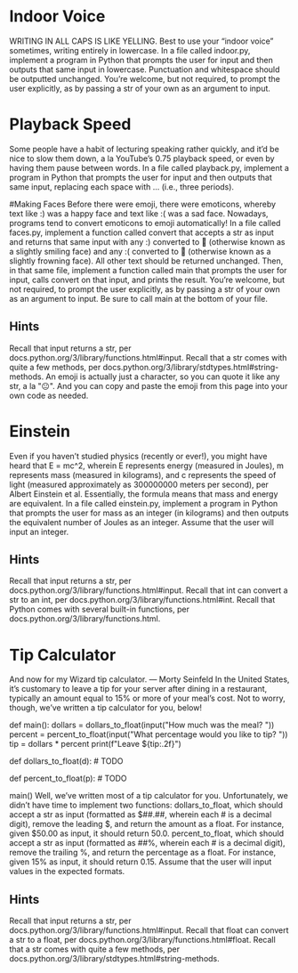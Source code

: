 # Indoor Voice
WRITING IN ALL CAPS IS LIKE YELLING.
Best to use your “indoor voice” sometimes, writing entirely in lowercase.
In a file called indoor.py, implement a program in Python that prompts the user for input and then outputs that same input in lowercase. Punctuation and whitespace should be outputted unchanged. You’re welcome, but not required, to prompt the user explicitly, as by passing a str of your own as an argument to input.


# Playback Speed
Some people have a habit of lecturing speaking rather quickly, and it’d be nice to slow them down, a la YouTube’s 0.75 playback speed, or even by having them pause between words.
In a file called playback.py, implement a program in Python that prompts the user for input and then outputs that same input, replacing each space with ... (i.e., three periods).


#Making Faces
Before there were emoji, there were emoticons, whereby text like :) was a happy face and text like :( was a sad face. Nowadays, programs tend to convert emoticons to emoji automatically!
In a file called faces.py, implement a function called convert that accepts a str as input and returns that same input with any :) converted to 🙂 (otherwise known as a slightly smiling face) and any :( converted to 🙁 (otherwise known as a slightly frowning face). All other text should be returned unchanged.
Then, in that same file, implement a function called main that prompts the user for input, calls convert on that input, and prints the result. You’re welcome, but not required, to prompt the user explicitly, as by passing a str of your own as an argument to input. Be sure to call main at the bottom of your file.
## Hints
Recall that input returns a str, per docs.python.org/3/library/functions.html#input.
Recall that a str comes with quite a few methods, per docs.python.org/3/library/stdtypes.html#string-methods.
An emoji is actually just a character, so you can quote it like any str, a la "😐". And you can copy and paste the emoji from this page into your own code as needed.


# Einstein
Even if you haven’t studied physics (recently or ever!), you might have heard that E = mc^2, wherein E represents energy (measured in Joules), m represents mass (measured in kilograms), and c represents the speed of light (measured approximately as 300000000 meters per second), per Albert Einstein et al. Essentially, the formula means that mass and energy are equivalent.
In a file called einstein.py, implement a program in Python that prompts the user for mass as an integer (in kilograms) and then outputs the equivalent number of Joules as an integer. Assume that the user will input an integer.
## Hints
Recall that input returns a str, per docs.python.org/3/library/functions.html#input.
Recall that int can convert a str to an int, per docs.python.org/3/library/functions.html#int.
Recall that Python comes with several built-in functions, per docs.python.org/3/library/functions.html.

# Tip Calculator
And now for my Wizard tip calculator.
— Morty Seinfeld
In the United States, it’s customary to leave a tip for your server after dining in a restaurant, typically an amount equal to 15% or more of your meal’s cost. Not to worry, though, we’ve written a tip calculator for you, below!

def main():
    dollars = dollars_to_float(input("How much was the meal? "))
    percent = percent_to_float(input("What percentage would you like to tip? "))
    tip = dollars * percent
    print(f"Leave ${tip:.2f}")


def dollars_to_float(d):
    # TODO


def percent_to_float(p):
    # TODO


main()
Well, we’ve written most of a tip calculator for you. Unfortunately, we didn’t have time to implement two functions:
dollars_to_float, which should accept a str as input (formatted as $##.##, wherein each # is a decimal digit), remove the leading $, and return the amount as a float. For instance, given $50.00 as input, it should return 50.0.
percent_to_float, which should accept a str as input (formatted as ##%, wherein each # is a decimal digit), remove the trailing %, and return the percentage as a float. For instance, given 15% as input, it should return 0.15.
Assume that the user will input values in the expected formats.
## Hints
Recall that input returns a str, per docs.python.org/3/library/functions.html#input.
Recall that float can convert a str to a float, per docs.python.org/3/library/functions.html#float.
Recall that a str comes with quite a few methods, per docs.python.org/3/library/stdtypes.html#string-methods.